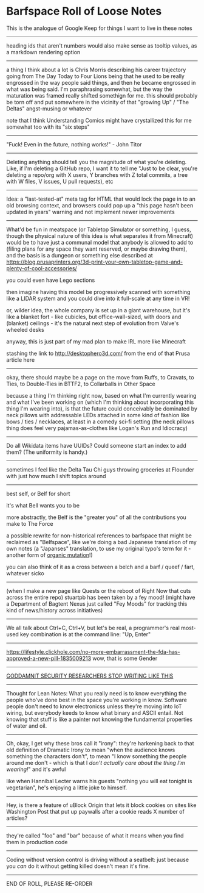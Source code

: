 # Barfspace Roll of Loose Notes

This is the analogue of Google Keep for things I want to live in these notes

---

heading ids that aren't numbers would also make sense as tooltip values, as a markdown rendering option

---

a thing I think about a lot is Chris Morris describing his career trajectory going from The Day Today to Four Lions being that he used to be really engrossed in the way people said things, and then he became engrossed in what was being said. I'm paraphrasing somewhat, but the way the maturation was framed really shifted somethign for me. this should probably be torn off and put somewhere in the vicinity of that "growing Up" / "The Deltas" angst-musing or whatever

note that I think Understanding Comics might have crystallized this for me somewhat too with its "six steps"

---

"Fuck! Even in the future, nothing works!" - John Titor

---

Deleting anything should tell you the magnitude of what you're deleting. Like, if I'm deleting a GitHub repo, I want it to tell me "Just to be clear, you're deleting a repo/org with X users, Y branches with Z total commits, a tree with W files, V issues, U pull requests), etc

---

Idea: a "last-tested-at" meta tag for HTML that would lock the page in to an old browsing context, and browsers could pop up a "this page hasn't been updated in years" warning and not implement newer improvements

---

What'd be fun in meatspace (or Tabletop Simulator or something, I guess, though the physical nature of this idea is what separates it from Minecraft) would be to have just a communal model that anybody is allowed to add to (filing plans for any space they want reserved, or maybe drawing them), and the basis is a dungeon or something else described at https://blog.prusaprinters.org/3d-print-your-own-tabletop-game-and-plenty-of-cool-accessories/

you could even have Lego sections

then imagine having this model be progressively scanned with something like a LIDAR system and you could dive into it full-scale at any time in VR!

or, wilder idea, the whole company is set up in a giant warehouse, but it's like a blanket fort - like cubicles, but office-wall-sized, with doors and (blanket) ceilings - it's the natural next step of evolution from Valve's wheeled desks

anyway, this is just part of my mad plan to make IRL more like Minecraft

stashing the link to http://desktophero3d.com/ from the end of that Prusa article here

---

okay, there should maybe be a page on the move from Ruffs, to Cravats, to Ties, to Double-Ties in BTTF2, to Collarballs in Other Space

because a thing I'm thinking right now, based on what I'm currently wearing and what I've been working on (which I'm thinking about incorporating this thing I'm wearing into), is that the future could conceivably be dominated by neck pillows with addressable LEDs attached in some kind of fashion like bows / ties / necklaces, at least in a comedy sci-fi setting (the neck pillows thing does feel very pajamas-as-clothes like Logan's Run and Idiocracy)

---

Do all Wikidata items have UUIDs? Could someone start an index to add them? (The uniformity is handy.)

---

sometimes I feel like the Delta Tau Chi guys throwing groceries at Flounder with just how much I shift topics around

---

best self, or Belf for short

it's what Bell wants you to be

more abstractly, the Belf is the "greater you" of all the contributions you make to The Force

a possible rewrite for non-historical references to barfspace that might be reclaimed as "Belfspace", like we're doing a bad Japanese translation of my own notes (a "Japanses" translation, to use my original typo's term for it - another form of [organic mutation](6yanh-hg3gd-s69sp-wyba4-qgkgt)!)

you can also think of it as a cross between a belch and a barf / queef / fart, whatever sicko

---

(when I make a new page like Quests or the reboot of Right Now that cuts across the entire repo) stuartpb has been taken by a fey mood! (might have a Department of Bagtent Nexus just called "Fey Moods" for tracking this kind of news/history across initiatives)

---

We all talk about Ctrl+C, Ctrl+V, but let's be real, a programmer's real most-used key combination is at the command line: "Up, Enter"

---

https://lifestyle.clickhole.com/no-more-embarrassment-the-fda-has-approved-a-new-pill-1835009213 wow, that is some Gender

---

[GODDAMNIT SECURITY RESEARCHERS STOP WRITING LIKE THIS](https://www.cyberark.com/threat-research-blog/the-route-to-root-container-escape-using-kernel-exploitation/)

---

Thought for Lean Notes: What you really need is to know everything the people who've done best in the space you're working in know. Software people don't need to know electronicss unless they're moving into IoT wiring, but everybody keeds to know what binary and ASCII entail. Not knowing that stuff is like a painter not knowing the fundamental properties of water and oil.

---

Oh, okay, I get why these bros call it "irony": they're harkening back to that old definition of Dramatic Irony to mean "when the audience knows something the characters don't", to mean "I know something the people around me don't - which is that I *don't actually care about the thing I'm wearing!*" and it's awful

like when Hannibal Lecter warns his guests "nothing you will eat tonight is vegetarian", he's enjoying a little joke to himself.

---

Hey, is there a feature of uBlock Origin that lets it block cookies on sites like Washington Post that put up paywalls after a cookie reads X number of articles?

---

they're called "foo" and "bar" because of what it means when you find them in production code

---

Coding without version control is driving without a seatbelt: just because you *can* do it without getting killed doesn't mean it's fine.

---

END OF ROLL, PLEASE RE-ORDER
